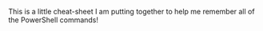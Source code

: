 This is a little cheat-sheet I am putting together to help me remember all of the PowerShell commands!